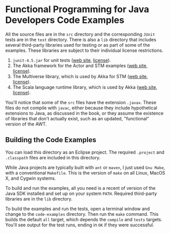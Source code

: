 # Functional Programming for Java Developers Code Examples ##

All the source files are in the `src` directory and the corresponding `JUnit` tests are in the `test` directory. There is also a `lib` directory that includes several third-party libraries used for testing or as part of some of the examples. These libraries are subject to their individual license restrictions.

1. `junit-4.5.jar` for unit tests ([web site](http://www.junit.org), [license](http://www.junit.org/license)).
2. The Akka framework for the Actor and STM examples ([web site](http://akka.io), [license](http://akka.io/docs/akka/1.1.1/project/licenses.html)).
3. The Multiverse library, which is used by Akka for STM ([web site](http://multiverse.codehaus.org/overview.html), [license](http://multiverse.codehaus.org/license.html)).
4. The Scala language runtime library, which is used by Akka ([web site](http://scala-lang.org), [license](http://www.scala-lang.org/node/146)).
   
You'll notice that some of the `src` files have the extension `.javax`. These files do not compile with `javac`, either because they include hypothetical extensions to Java, as discussed in the book, or they assume the existence of libraries that don't actually exist, such as an updated, "functional" version of the AWT. 

## Building the Code Examples

You can load this directory as an Eclipse project. The required `.project` and `.classpath` files are included in this directory.

While Java projects are typically built with `ant` or `maven`, I just used `Gnu Make`, with a conventional `Makefile`. This is the version of `make` on all Linux, MacOS X, and Cygwin systems.

To build and run the examples, all you need is a recent of version of the Java SDK installed and set up on your system `PATH`. Required third-party libraries are in the `lib` directory.

To build the examples and run the tests, open a terminal window and change to the `code-examples` directory. Then run the `make` command. This builds the default `all` target, which depends the `compile` and `tests` targets. You'll see output for the test runs, ending in `OK` if they were successful.
